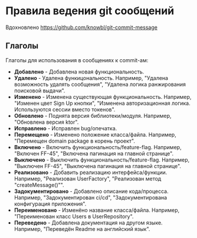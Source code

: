 # Правила ведения git сообщений

Вдохновлено https://github.com/knowbl/git-commit-message

## Глаголы

Глаголы для использования в сообщениях к commit-ам:

- **Добавлено** - Добавлена новая функциональность.
- **Удалено** - Удалена функицональность. Например, "Удалена возможность удалять сообщения", "Удалена логика ранжирования поисковой выдачи".
- **Изменено** - Изменена существующая функциональность. Например, "Изменен цвет Sign Up кнопки", "Изменена авторизационная логика. Используются сессии вместо токенов".
- **Обновлено** - Поднята версия библиотеки/модуля. Например, "Обновлена версия ktor".
- **Исправлено** - Исправлен bug/опечатка.
- **Перемещено** - Изменено положение класса/файла. Например, "Перемещен domain package в корень проект".
- **Включено** - Включить функциональность/feature-flag. Например, "Включен FF-45", "Включена пагинация на главной странице".
- **Выключено** - Выключить функциональность/feature-flag. Например, "Выключен FF-45", "Выключена пагинация на главной странице".
- **Реализовано** - Добавить реализацию интерфейса/функции. Например, "Реализован UserFactory", "Реализован метод "createMessage()"".
- **Задокументировано** - Добавлено описание кода/процесса. Например, "Задокументирован ci/cd", "Задокументирована конфигурация приложения".
- **Переименовано** - Изменёно название класса/файла. Например, "Переименован класс Users в UserRepository".
- **Переведено** - Добавлена документация на другом языке. Например, "Переведён Readme на английский язык".

